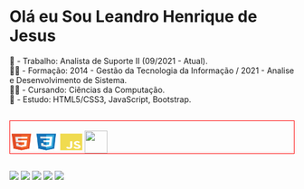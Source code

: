 <h1>Olá eu Sou Leandro Henrique de Jesus</h1>

<div>
💼 - Trabalho: Analista de Suporte II (09/2021 - Atual).<br>
👨‍🎓 - Formação: 2014 - Gestão da Tecnologia da Informação / 2021 - Analise e Desenvolvimento de Sistema.</br>
👨‍🎓 - Cursando: Ciências da Computação.</br>
🎒 - Estudo: HTML5/CSS3, JavaScript, Bootstrap.
</div>

##

<div style="border: 1px solid red"><br>
<img align="center" alt="" height="30" width="40" src="https://raw.githubusercontent.com/devicons/devicon/master/icons/html5/html5-original.svg">
<img align="center" alt="" height="30" width="40" src="https://raw.githubusercontent.com/devicons/devicon/master/icons/css3/css3-original.svg">
<img align="center" alt="" height="30" width="40" src="https://raw.githubusercontent.com/devicons/devicon/master/icons/javascript/javascript-plain.svg">
<img align="center" alt="" height="40" width="40" src="https://cdn.jsdelivr.net/gh/devicons/devicon/icons/bootstrap/bootstrap-original.svg">
</div>

##
  
<div>
<a href= "mailto:leandrohjesus@gmail.com" target="_blank"><img src="https://img.shields.io/badge/-Gmail-%23333?style=for-the-badge&logo=gmail&logoColor=white" target="_blank"></a>
<a href= "https://outlook.live.com" target="_blank"><img src="https://img.shields.io/badge/Microsoft_Outlook-0078D4?style=for-the-badge&logo=microsoft- outlook&logoColor=white"></a>
<a href="https://www.linkedin.com/in/leandrohjesus" target="_blank"><img src="https://img.shields.io/badge/-LinkedIn-%230077B5?style=for-the-badge&logo=linkedin&logoColor=white" target="_blank"></a>
<a href="https://www.facebook.com/leandrohenriquedejesus" target="_blank"><img src="https://img.shields.io/badge/Facebook-1877F2?style=for-the-badge&logo=facebook&logoColor=white"></a>
<a href="https://www.udemy.com/" target="_blank"><img src="https://img.shields.io/badge/Udemy-EC5252?style=for-the-badge&logo=Udemy&logoColor=white"></a>

</div>

    
    
    
